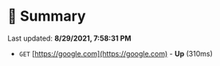# 📖 Summary
Last updated: **8/29/2021, 7:58:31 PM**

- `GET` [https://google.com](https://google.com) - **Up** (310ms)
